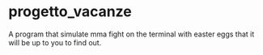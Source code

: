 # progetto_vacanze

A program that simulate mma fight on the terminal with easter eggs that it will be up to you to find out.
